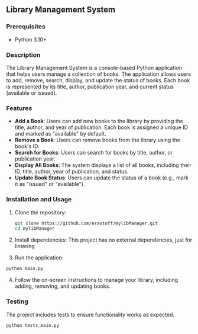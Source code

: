 ## Library Management System

### Prerequisites

- Python 3.10+

### Description

The Library Management System is a console-based Python application that helps users manage a collection of books. The application allows users to add, remove, search, display, and update the status of books. Each book is represented by its title, author, publication year, and current status (available or issued).

### Features

- **Add a Book**: Users can add new books to the library by providing the title, author, and year of publication. Each book is assigned a unique ID and marked as "available" by default.
- **Remove a Book**: Users can remove books from the library using the book's ID.
- **Search for Books**: Users can search for books by title, author, or publication year.
- **Display All Books**: The system displays a list of all books, including their ID, title, author, year of publication, and status.
- **Update Book Status**: Users can update the status of a book (e.g., mark it as "issued" or "available").

### Installation and Usage

1. Clone the repository:

   ```bash
   git clone https://github.com/erastoff/mylibManager.git
   cd mylibManager

2. Install dependencies: This project has no external dependencies, just for lintering

3. Run the application:

```bash
python main.py
```
4. Follow the on-screen instructions to manage your library, including adding, removing, and updating books.

### Testing

The project includes tests to ensure functionality works as expected.

```bash
python tests_main.py
```